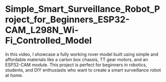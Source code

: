 # Simple_Smart_Surveillance_Robot_Project_for_Beginners_ESP32-CAM_L298N_Wi-Fi_Controlled_Model
In this video, I showcase a fully working rover model built using simple and affordable materials like a carton box chassis, TT gear motors, and an ESP32-CAM module. This project is perfect for beginners in robotics, students, and DIY enthusiasts who want to create a smart surveillance robot at home.
